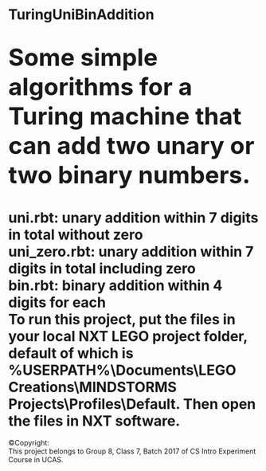 # TuringUniBinAddition

<font size=36>Some simple algorithms for a Turing machine that can add two unary or two binary numbers.</font><br>
===

uni.rbt: unary addition within 7 digits in total without zero<br>
uni_zero.rbt: unary addition within 7 digits in total including zero<br>
bin.rbt: binary addition within 4 digits for each<br>
To run this project, put the files in your local NXT LEGO project folder, default of which is %USERPATH%\\Documents\\LEGO Creations\\MINDSTORMS Projects\\Profiles\\Default. Then open the files in NXT software.<br>
===

&copy;Copyright:<br>
This project belongs to Group 8, Class 7, Batch 2017 of CS Intro Experiment Course in UCAS.<br>
